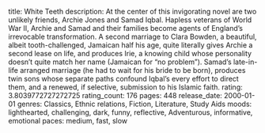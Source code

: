 title: White Teeth
description: At the center of this invigorating novel are two unlikely friends, Archie Jones and Samad Iqbal. Hapless veterans of World War II, Archie and Samad and their families become agents of England’s irrevocable transformation. A second marriage to Clara Bowden, a beautiful, albeit tooth-challenged, Jamaican half his age, quite literally gives Archie a second lease on life, and produces Irie, a knowing child whose personality doesn’t quite match her name (Jamaican for “no problem”). Samad’s late-in-life arranged marriage (he had to wait for his bride to be born), produces twin sons whose separate paths confound Iqbal’s every effort to direct them, and a renewed, if selective, submission to his Islamic faith.
rating: 3.8039772727272725
rating_count: 176
pages: 448
release_date: 2000-01-01
genres: Classics, Ethnic relations, Fiction, Literature, Study Aids
moods: lighthearted, challenging, dark, funny, reflective, Adventurous, informative, emotional
paces: medium, fast, slow